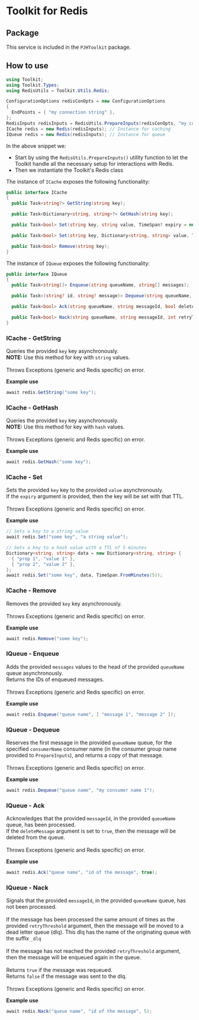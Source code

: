 # Toolkit for Redis

## Package
This service is included in the `PJHToolkit` package.

## How to use
```c#
using Toolkit;
using Toolkit.Types;
using RedisUtils = Toolkit.Utils.Redis;

ConfigurationOptions redisConOpts = new ConfigurationOptions
{
  EndPoints = { "my connection string" },
};
RedisInputs redisInputs = RedisUtils.PrepareInputs(redisConOpts, "my consumer group name");
ICache redis = new Redis(redisInputs); // Instance for caching
IQueue redis = new Redis(redisInputs); // Instance for queue
```

In the above snippet we:
- Start by using the `RedisUtils.PrepareInputs()` utility function to let the Toolkit handle all the necessary setup for interactions with Redis.
- Then we instantiate the Toolkit's Redis class

The instance of `ICache` exposes the following functionality:

```c#
public interface ICache
{
  public Task<string?> GetString(string key);

  public Task<Dictionary<string, string>?> GetHash(string key);

  public Task<bool> Set(string key, string value, TimeSpan? expiry = null);

  public Task<bool> Set(string key, Dictionary<string, string> value, TimeSpan? expiry = null);

  public Task<bool> Remove(string key);
}
```
The instance of `IQueue` exposes the following functionality:

```c#
public interface IQueue
{
  public Task<string[]> Enqueue(string queueName, string[] messages);

  public Task<(string? id, string? message)> Dequeue(string queueName, string consumerName);

  public Task<bool> Ack(string queueName, string messageId, bool deleteMessage = true);

  public Task<bool> Nack(string queueName, string messageId, int retryThreshold);
}
```

### ICache - GetString
Queries the provided `key` key asynchronously.<br>
**NOTE:** Use this method for key with `string` values.<br><br>
Throws Exceptions (generic and Redis specific) on error.

**Example use**
```c#
await redis.GetString("some key");
```

### ICache - GetHash
Queries the provided `key` key asynchronously.<br>
**NOTE:** Use this method for key with `hash` values.<br><br>
Throws Exceptions (generic and Redis specific) on error.

**Example use**
```c#
await redis.GetHash("some key");
```

### ICache - Set
Sets the provided `key` key to the provided `value` asynchronously.<br>
If the `expiry` argument is provided, then the key will be set with that TTL.<br><br>
Throws Exceptions (generic and Redis specific) on error.

**Example use**
```c#
// Sets a key to a string value
await redis.Set("some key", "a string value");

// Sets a key to a hash value with a TTL of 5 minutes
Dictionary<string, string> data = new Dictionary<string, string> {
  { "prop 1", "value 1" },
  { "prop 2", "value 2" },
};
await redis.Set("some key", data, TimeSpan.FromMinutes(5));
```

### ICache - Remove
Removes the provided `key` key asynchronously.<br><br>
Throws Exceptions (generic and Redis specific) on error.

**Example use**
```c#
await redis.Remove("some key");
```

### IQueue - Enqueue
Adds the provided `messages` values to the head of the provided `queueName` queue asynchronously.<br>
Returns the IDs of enqueued messages.<br><br>
Throws Exceptions (generic and Redis specific) on error.

**Example use**
```c#
await redis.Enqueue("queue name", [ "message 1", "message 2" ]);
```

### IQueue - Dequeue
Reserves the first message in the provided `queueName` queue, for the specified `consumerName` consumer name (in the consumer group name provided to `PrepareInputs`), and returns a copy of that message.<br><br>
Throws Exceptions (generic and Redis specific) on error.

**Example use**
```c#
await redis.Dequeue("queue name", "my consumer name 1");
```

### IQueue - Ack
Acknowledges that the provided `messageId`, in the provided `queueName` queue, has been processed.<br>
If the `deleteMessage` argument is set to `true`, then the message will be deleted from the queue.<br><br>
Throws Exceptions (generic and Redis specific) on error.

**Example use**
```c#
await redis.Ack("queue name", "id of the message", true);
```

### IQueue - Nack
Signals that the provided `messageId`, in the provided `queueName` queue, has not been processed.<br><br>
If the message has been processed the same amount of times as the provided `retryThreshold` argument, then the message will be moved to a dead letter queue (dlq). This dlq has the name of the originating queue with the suffix `_dlq`<br><br>
If the message has not reached the provided `retryThreshold` argument, then the message will be enqueued again in the queue.<br><br>
Returns `true` if the message was requeued.<br>
Returns `false` if the message was sent to the dlq.<br><br>
Throws Exceptions (generic and Redis specific) on error.

**Example use**
```c#
await redis.Nack("queue name", "id of the message", 5);
```